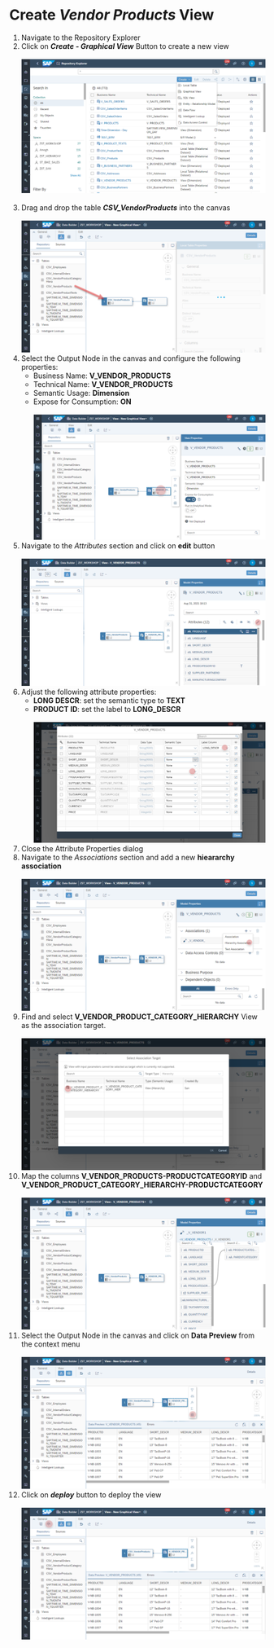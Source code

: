 # Create <i>Vendor Products</i> View

1. Navigate to the Repository Explorer
2. Click on <b><i>Create - Graphical View</i></b> Button to create a new view
  <br><br>![](/exercises/ex2/images/create_in_repository_explorer.png)<br><br>
3. Drag and drop the table <b><i>CSV_VendorProducts</i></b> into the canvas
  <br><br>![](/exercises/ex4/images/create_vendor_product_dimension_01.png)
4. Select the Output Node in the canvas and configure the following properties:
    - Business Name: <b>V_VENDOR_PRODUCTS</b>
    - Technical Name: <b>V_VENDOR_PRODUCTS</b>
    - Semantic Usage: <b>Dimension</b>
    - Expose for Consumption: <b>ON</b>
    <br><br>![](/exercises/ex4/images/create_vendor_product_dimension_02.png)
 5. Navigate to the <i>Attributes</i> section and click on <b>edit</b> button
    <br><br>![](/exercises/ex4/images/create_vendor_product_dimension_12.png)
 6. Adjust the following attribute properties:
    - <b>LONG DESCR</b>: set the semantic type to <b>TEXT</b>
    - <b>PRODUCT ID</b>: set the label to <b>LONG_DESCR</b>
    <br><br>![](/exercises/ex4/images/create_vendor_product_dimension_13.png)
 7. Close the Attribute Properties dialog
 8.  Navigate to the <i>Associations</i> section and add a new <b>hieararchy association</b>
  <br><br>![](/exercises/ex4/images/create_vendor_product_dimension_09.png)
 9. Find and select <b>V_VENDOR_PRODUCT_CATEGORY_HIERARCHY</b> View as the association target.
  <br><br>![](/exercises/ex4/images/create_vendor_product_dimension_10.png)
 10. Map the columns <b>V_VENDOR_PRODUCTS-PRODUCTCATEGORYID</b> and <b>V_VENDOR_PRODUCT_CATEGORY_HIERARCHY-PRODUCTCATEGORY</b>
  <br><br>![](/exercises/ex4/images/create_vendor_product_dimension_11.png)
 11. Select the Output Node in the canvas and click on <b>Data Preview</b> from the context menu
   <br><br>![](/exercises/ex4/images/create_vendor_product_dimension_03.png)
 12. Click on <b><i>deploy</i></b> button to deploy the view
  <br><br>![](/exercises/ex4/images/create_vendor_product_dimension_04.png)







